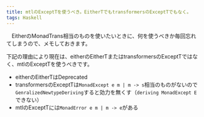 ```yaml
---
title: mtlのExceptTを使うべき。EitherTでもtransformersのExceptTでもなく。
tags: Haskell
---
```

　EitherのMonadTrans相当のものを使いたいときに、何を使うべきか毎回忘れてしまうので、メモしておきます。

下記の理由により現在は、eitherのEitherTまたはtransformersのExceptTではなく、mtlのExceptTを使うべきです。

- eitherのEitherTはDeprecated
- transformersのExceptTは`MonadExcept e m | m -> s`相当のものがないので
  `GenralizedNewtypeDeriving`すると効力を無くす（`deriving MonadExcept E`できない）
- mtlのExceptTには`MonadError e m | m -> e`がある
